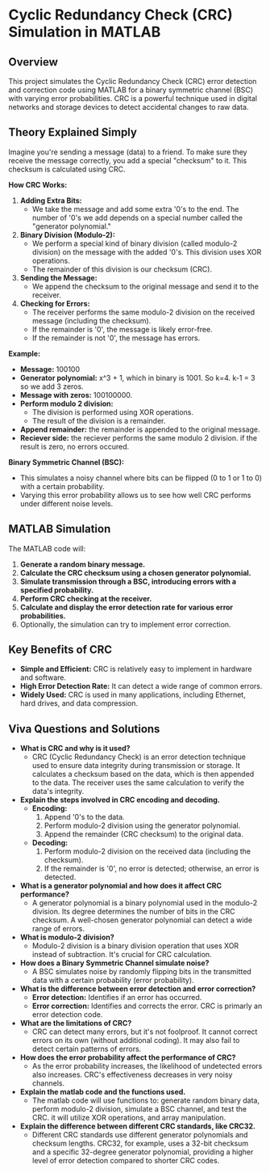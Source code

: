 # Cyclic Redundancy Check (CRC) Simulation in MATLAB

## Overview

This project simulates the Cyclic Redundancy Check (CRC) error detection and correction code using MATLAB for a binary symmetric channel (BSC) with varying error probabilities. CRC is a powerful technique used in digital networks and storage devices to detect accidental changes to raw data.

## Theory Explained Simply

Imagine you're sending a message (data) to a friend. To make sure they receive the message correctly, you add a special "checksum" to it. This checksum is calculated using CRC.

**How CRC Works:**

1.  **Adding Extra Bits:**
    * We take the message and add some extra '0's to the end. The number of '0's we add depends on a special number called the "generator polynomial."
2.  **Binary Division (Modulo-2):**
    * We perform a special kind of binary division (called modulo-2 division) on the message with the added '0's. This division uses XOR operations.
    * The remainder of this division is our checksum (CRC).
3.  **Sending the Message:**
    * We append the checksum to the original message and send it to the receiver.
4.  **Checking for Errors:**
    * The receiver performs the same modulo-2 division on the received message (including the checksum).
    * If the remainder is '0', the message is likely error-free.
    * If the remainder is not '0', the message has errors.

**Example:**

* **Message:** 100100
* **Generator polynomial:** x^3 + 1, which in binary is 1001. So k=4. k-1 = 3 so we add 3 zeros.
* **Message with zeros:** 100100000.
* **Perform modulo 2 division:**
    * The division is performed using XOR operations.
    * The result of the division is a remainder.
* **Append remainder:** the remainder is appended to the original message.
* **Reciever side:** the reciever performs the same modulo 2 division. if the result is zero, no errors occured.

**Binary Symmetric Channel (BSC):**

* This simulates a noisy channel where bits can be flipped (0 to 1 or 1 to 0) with a certain probability.
* Varying this error probability allows us to see how well CRC performs under different noise levels.

## MATLAB Simulation

The MATLAB code will:

1.  **Generate a random binary message.**
2.  **Calculate the CRC checksum using a chosen generator polynomial.**
3.  **Simulate transmission through a BSC, introducing errors with a specified probability.**
4.  **Perform CRC checking at the receiver.**
5.  **Calculate and display the error detection rate for various error probabilities.**
6.  Optionally, the simulation can try to implement error correction.

## Key Benefits of CRC

* **Simple and Efficient:** CRC is relatively easy to implement in hardware and software.
* **High Error Detection Rate:** It can detect a wide range of common errors.
* **Widely Used:** CRC is used in many applications, including Ethernet, hard drives, and data compression.

## Viva Questions and Solutions

* **What is CRC and why is it used?**
    * CRC (Cyclic Redundancy Check) is an error detection technique used to ensure data integrity during transmission or storage. It calculates a checksum based on the data, which is then appended to the data. The receiver uses the same calculation to verify the data's integrity.
* **Explain the steps involved in CRC encoding and decoding.**
    * **Encoding:**
        1.  Append '0's to the data.
        2.  Perform modulo-2 division using the generator polynomial.
        3.  Append the remainder (CRC checksum) to the original data.
    * **Decoding:**
        1.  Perform modulo-2 division on the received data (including the checksum).
        2.  If the remainder is '0', no error is detected; otherwise, an error is detected.
* **What is a generator polynomial and how does it affect CRC performance?**
    * A generator polynomial is a binary polynomial used in the modulo-2 division. Its degree determines the number of bits in the CRC checksum. A well-chosen generator polynomial can detect a wide range of errors.
* **What is modulo-2 division?**
    * Modulo-2 division is a binary division operation that uses XOR instead of subtraction. It's crucial for CRC calculation.
* **How does a Binary Symmetric Channel simulate noise?**
    * A BSC simulates noise by randomly flipping bits in the transmitted data with a certain probability (error probability).
* **What is the difference between error detection and error correction?**
    * **Error detection:** Identifies if an error has occurred.
    * **Error correction:** Identifies and corrects the error. CRC is primarly an error detection code.
* **What are the limitations of CRC?**
    * CRC can detect many errors, but it's not foolproof. It cannot correct errors on its own (without additional coding). It may also fail to detect certain patterns of errors.
* **How does the error probability affect the performance of CRC?**
    * As the error probability increases, the likelihood of undetected errors also increases. CRC's effectiveness decreases in very noisy channels.
* **Explain the matlab code and the functions used.**
    * The matlab code will use functions to: generate random binary data, perform modulo-2 division, simulate a BSC channel, and test the CRC. it will utilize XOR operations, and array manipulation.
* **Explain the difference between different CRC standards, like CRC32.**
    * Different CRC standards use different generator polynomials and checksum lengths. CRC32, for example, uses a 32-bit checksum and a specific 32-degree generator polynomial, providing a higher level of error detection compared to shorter CRC codes.
